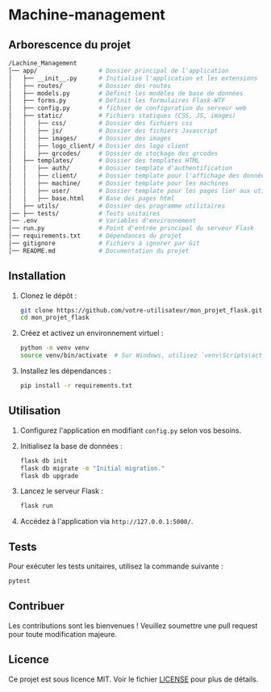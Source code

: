 # Machine-management

## Arborescence du projet

```bash
/Lachine_Management
│── app/                 # Dossier principal de l'application
│   ├── __init__.py      # Initialise l'application et les extensions
│   ├── routes/          # Dossier des routes
│   ├── models.py        # Définit les modèles de base de données
│   ├── forms.py         # Définit les formulaires Flask-WTF
│   ├── config.py        # fichier de configuration du serveur web
│   ├── static/          # Fichiers statiques (CSS, JS, images)
│   │   ├── css/         # Dossier des fichiers css
│   │   ├── js/          # Dossier des fichiers Javascript
│   │   ├── images/      # Dossier des images
│   │   ├── logo_client/ # Dossier des logo client
│   │   ├── qrcodes/     # Dossier de stockage des qrcodes
│   ├── templates/       # Dossier des templates HTML
│   │   ├── auth/        # Dossier template d'authentification
│   │   ├── client/      # Dossier template pour l'affichage des données des clients
│   │   ├── machine/     # Dossier template pour les machines
│   │   ├── user/        # Dossier template pour les pages lier aux utilisateurs
│   │   ├── base.html    # Base des pages html
│   ├── utils/           # Dossier des programme utilitaires
│── ├── tests/           # Tests unitaires
│── .env                 # Variables d'environnement
│── run.py               # Point d'entrée principal du serveur Flask
│── requirements.txt     # Dépendances du projet
│── gitignore            # Fichiers à ignorer par Git
│── README.md            # Documentation du projet
```


## Installation

1. Clonez le dépôt :
    ```bash
    git clone https://github.com/votre-utilisateur/mon_projet_flask.git
    cd mon_projet_flask
    ```

2. Créez et activez un environnement virtuel :
    ```bash
    python -m venv venv
    source venv/bin/activate  # Sur Windows, utilisez `venv\Scripts\activate`
    ```

3. Installez les dépendances :
    ```bash
    pip install -r requirements.txt
    ```

## Utilisation

1. Configurez l'application en modifiant `config.py` selon vos besoins.

2. Initialisez la base de données :
    ```bash
    flask db init
    flask db migrate -m "Initial migration."
    flask db upgrade
    ```

3. Lancez le serveur Flask :
    ```bash
    flask run
    ```

4. Accédez à l'application via `http://127.0.0.1:5000/`.

## Tests

Pour exécuter les tests unitaires, utilisez la commande suivante :
```bash
pytest
```

## Contribuer

Les contributions sont les bienvenues ! Veuillez soumettre une pull request pour toute modification majeure.

## Licence

Ce projet est sous licence MIT. Voir le fichier [LICENSE](LICENSE) pour plus de détails.